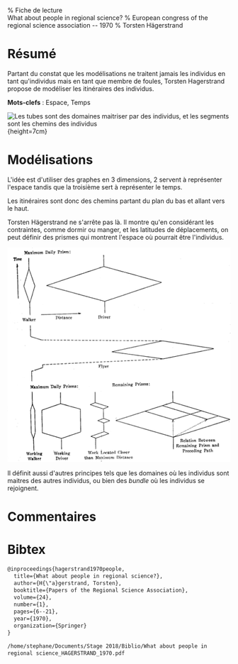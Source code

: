 % Fiche de lecture  
What about people in regional science?
% European congress of the regional science association -- 1970
% Torsten Hägerstrand

# Résumé

Partant du constat que les modélisations ne traitent jamais les individus en
tant qu'individus mais en tant que membre de foules, Torsten Hagerstrand
propose de modéliser les itinéraires des individus.

**Mots-clefs** : Espace, Temps

![Les tubes sont des domaines maitriser par des individus, et les segments sont
les chemins des individus](hagerstrand1970.png){height=7cm}

# Modélisations 

L'idée est d'utiliser des graphes en 3 dimensions, 2 servent à représenter
l'espace tandis que la troisième sert à représenter le temps.

Les itinéraires sont donc des chemins partant du plan du bas et allant vers
le haut.

Torsten Hägerstrand ne s'arrête pas là. Il montre qu'en considérant les
contraintes, comme dormir ou manger, et les latitudes de déplacements, on peut
définir des prismes qui montrent l'espace où pourrait être l'individus.

![Les prismes des déplacements quotidiens des individus](hagerstrand1970-2.png)

Il définit aussi d'autres principes tels que les domaines où les individus sont
maitres des autres individus, ou bien des _bundle_ où les individus se
rejoignent.

# Commentaires

# Bibtex

```
@inproceedings{hagerstrand1970people,
  title={What about people in regional science?},
  author={H{\"a}gerstrand, Torsten},
  booktitle={Papers of the Regional Science Association},
  volume={24},
  number={1},
  pages={6--21},
  year={1970},
  organization={Springer}
}
```

```
/home/stephane/Documents/Stage 2018/Biblio/What about people in regional science_HAGERSTRAND_1970.pdf
```
